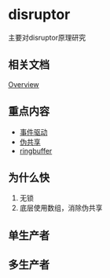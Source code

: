 # disruptor

主要对disruptor原理研究

## 相关文档

[Overview](Overview.md)

## 重点内容

- [事件驱动](事件驱动.md)
- [伪共享](伪共享.md)
- [ringbuffer](ringbuffer.md)

## 为什么快

1. 无锁
2. 底层使用数组，消除伪共享

## 单生产者

## 多生产者











